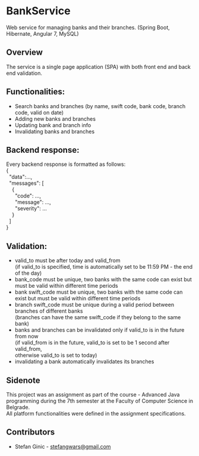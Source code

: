 # BankService
Web service for managing banks and their branches. (Spring Boot, Hibernate, Angular 7, MySQL)

## Overview
The service is a single page application (SPA) with both front end and back end validation.<br>

## Functionalities:
* Search banks and branches (by name, swift code, bank code, branch code, valid on date)
* Adding new banks and branches
* Updating bank and branch info
* Invalidating banks and branches

## Backend response:
Every backend response is formatted as follows:<br>
{<br>
&nbsp;&nbsp;"data":...,<br>
&nbsp;&nbsp;"messages": [<br>
&nbsp;&nbsp;&nbsp;&nbsp;{<br>
&nbsp;&nbsp;&nbsp;&nbsp;&nbsp;&nbsp;"code": ...,<br>
&nbsp;&nbsp;&nbsp;&nbsp;&nbsp;&nbsp;"message": ...,<br>
&nbsp;&nbsp;&nbsp;&nbsp;&nbsp;&nbsp;"severity": ...<br>
&nbsp;&nbsp;&nbsp;&nbsp;}<br>
&nbsp;&nbsp;]<br>
}<br>

## Validation:
* valid_to must be after today and valid_from<br>
  (if valid_to is specified, time is automatically set to be 11:59 PM -  the end of the day)
* bank_code must be unique, two banks with the same code can exist but must be valid within different time periods
* bank swift_code must be unique, two banks with the same code can exist but must be valid within different time periods
* branch swift_code must be unique during a valid period between branches of different banks <br>
(branches can have the same swift_code if they belong to the same bank)
* banks and branches can be invalidated only if valid_to is in the future from now<br>
(if valid_from is in the future, valid_to is set to be 1 second after valid_from,<br>
otherwise valid_to is set to today)
* invalidating a bank automatically invalidates its branches

## Sidenote
This project was an assignment as part of the course - Advanced Java programming during the 7th semester at the Faculty of Computer Science in Belgrade.<br>
All platform functionalities were defined in the assignment specifications.

## Contributors
- Stefan Ginic - <stefangwars@gmail.com>
